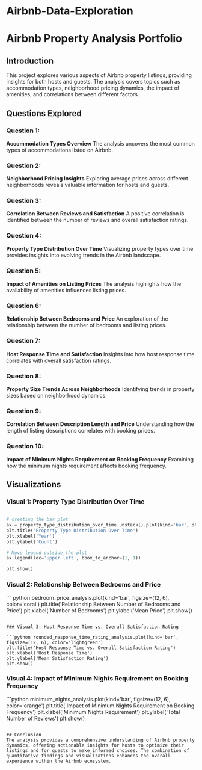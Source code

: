 # Airbnb-Data-Exploration
# Airbnb Property Analysis Portfolio

## Introduction
This project explores various aspects of Airbnb property listings, providing insights for both hosts and guests. The analysis covers topics such as accommodation types, neighborhood pricing dynamics, the impact of amenities, and correlations between different factors.

## Questions Explored
### Question 1:
**Accommodation Types Overview**
The analysis uncovers the most common types of accommodations listed on Airbnb.

### Question 2:
**Neighborhood Pricing Insights**
Exploring average prices across different neighborhoods reveals valuable information for hosts and guests.

### Question 3:
**Correlation Between Reviews and Satisfaction**
A positive correlation is identified between the number of reviews and overall satisfaction ratings.

### Question 4:
**Property Type Distribution Over Time**
Visualizing property types over time provides insights into evolving trends in the Airbnb landscape.

### Question 5:
**Impact of Amenities on Listing Prices**
The analysis highlights how the availability of amenities influences listing prices.

### Question 6:
**Relationship Between Bedrooms and Price**
An exploration of the relationship between the number of bedrooms and listing prices.

### Question 7:
**Host Response Time and Satisfaction**
Insights into how host response time correlates with overall satisfaction ratings.

### Question 8:
**Property Size Trends Across Neighborhoods**
Identifying trends in property sizes based on neighborhood dynamics.

### Question 9:
**Correlation Between Description Length and Price**
Understanding how the length of listing descriptions correlates with booking prices.

### Question 10:
**Impact of Minimum Nights Requirement on Booking Frequency**
Examining how the minimum nights requirement affects booking frequency.

## Visualizations
### Visual 1: Property Type Distribution Over Time

```python import matplotlib.pyplot as plt

# creating the bar plot
ax = property_type_distribution_over_time.unstack().plot(kind='bar', stacked=True, figsize=(12, 6))
plt.title('Property Type Distribution Over Time')
plt.xlabel('Year')
plt.ylabel('Count')

# Move legend outside the plot
ax.legend(loc='upper left', bbox_to_anchor=(1, 1))

plt.show()
```
### Visual 2: Relationship Between Bedrooms and Price

´´´ python bedroom_price_analysis.plot(kind='bar', figsize=(12, 6), color='coral')
plt.title('Relationship Between Number of Bedrooms and Price')
plt.xlabel('Number of Bedrooms')
plt.ylabel('Mean Price')
plt.show()
```

### Visual 3: Host Response Time vs. Overall Satisfaction Rating

´´´python rounded_response_time_rating_analysis.plot(kind='bar', figsize=(12, 6), color='lightgreen')
plt.title('Host Response Time vs. Overall Satisfaction Rating')
plt.xlabel('Host Response Time')
plt.ylabel('Mean Satisfaction Rating')
plt.show()
```


### Visual 4: Impact of Minimum Nights Requirement on Booking Frequency

´´´python minimum_nights_analysis.plot(kind='bar', figsize=(12, 6), color='orange')
plt.title('Impact of Minimum Nights Requirement on Booking Frequency')
plt.xlabel('Minimum Nights Requirement')
plt.ylabel('Total Number of Reviews')
plt.show()
```

## Conclusion
The analysis provides a comprehensive understanding of Airbnb property dynamics, offering actionable insights for hosts to optimize their listings and for guests to make informed choices. The combination of quantitative findings and visualizations enhances the overall experience within the Airbnb ecosystem.



